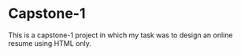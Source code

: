 # Capstone-1
This is a capstone-1 project in which my task was to design an online resume using HTML only.
